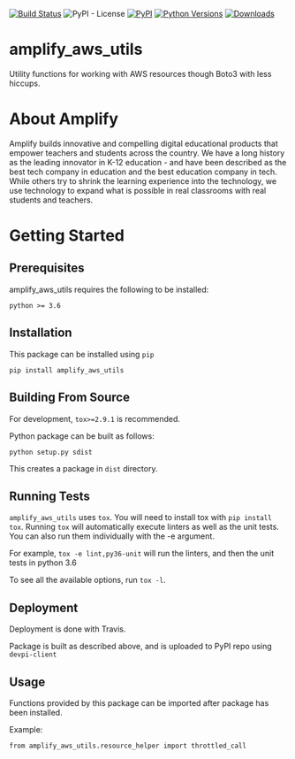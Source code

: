 [![Build Status](https://travis-ci.org/amplify-education/amplify_aws_utils.svg?branch=master)](https://travis-ci.org/amplify-education/amplify_aws_utils)
![PyPI - License](https://img.shields.io/pypi/l/amplify_aws_utils.svg)
[![PyPI](https://img.shields.io/pypi/v/amplify-aws-utils.svg)](https://pypi.org/project/amplify-aws-utils/)
[![Python Versions](https://img.shields.io/pypi/pyversions/amplify-aws-utils.svg)](https://pypi.python.org/pypi/amplify-aws-utils)
[![Downloads](https://img.shields.io/pypi/dm/amplify_aws_utils.svg)](https://pypistats.org/api/packages/amplify-aws-utils/recent)

# amplify_aws_utils

Utility functions for working with AWS resources though Boto3 with less hiccups.

About Amplify
=============

Amplify builds innovative and compelling digital educational products that empower teachers and students across the country. We have a long history as the leading innovator in K-12 education - and have been described as the best tech company in education and the best education company in tech. While others try to shrink the learning experience into the technology, we use technology to expand what is possible in real classrooms with real students and teachers.
  

# Getting Started
## Prerequisites
amplify_aws_utils requires the following to be installed:
```
python >= 3.6
```

## Installation
This package can be installed using `pip`

`pip install amplify_aws_utils`

## Building From Source
For development, `tox>=2.9.1` is recommended.

Python package can be built as follows:

`python setup.py sdist`

This creates a package in `dist` directory.

## Running Tests
`amplify_aws_utils` uses `tox`. You will need to install tox with `pip install tox`. 
Running `tox` will automatically execute linters as well as the unit tests. You can also run them individually with the -e argument.

For example, `tox -e lint,py36-unit` will run the linters, and then the unit tests in python 3.6

To see all the available options, run `tox -l`.

## Deployment
Deployment is done with Travis.

Package is built as described above, and is uploaded to PyPI repo using `devpi-client`

## Usage
Functions provided by this package can be imported after package has been installed.

Example:

`from amplify_aws_utils.resource_helper import throttled_call`
